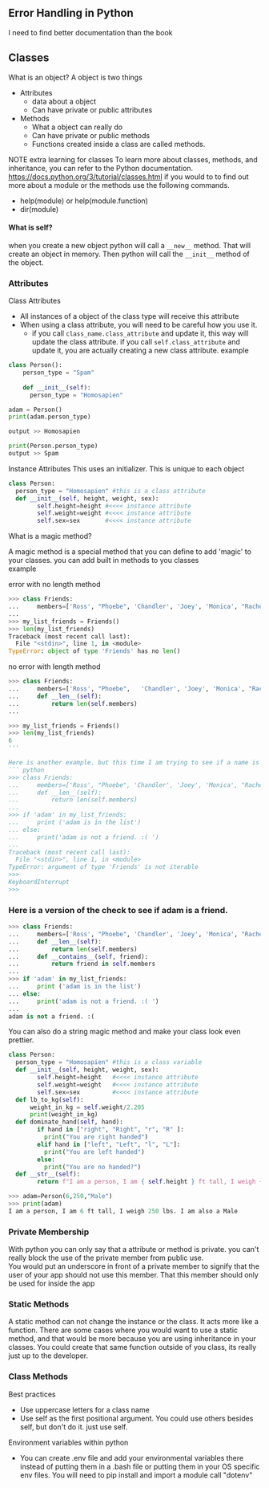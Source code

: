 ## Error Handling in Python
 I need to find better documentation than the book

## Classes
What is an object?
A object is two things
- Attributes
  - data about a object
  - Can have private or public attributes
- Methods
  - What a object can really do
  - Can have private or public methods
  - Functions created inside a class are called methods.

NOTE extra learning for classes
To learn more about classes, methods, and inheritance, you can refer to the Python documentation. https://docs.python.org/3/tutorial/classes.html
if you would to to find out more about a module or the methods use the following commands.
- help(module) or help(module.function)
- dir(module)

#### What is self?
when you create a new object python will call a `__new__` method. That will create an object in memory. Then python will call the `__init__` method of the object.

### Attributes
Class Attributes
- All instances of a object of the class type will receive this attribute
- When using a class attribute, you will need to be careful how you use it. 
  - if you call `class_name.class_attribute` and update it, this way will update the class attribute. if you call `self.class_attribute` and update it, you are actually creating a new class attribute. 
 example
```python
class Person(): 
    person_type = "Spam"
    
    def __init__(self):
      person_type = "Homosapien" 

adam = Person() 
print(adam.person_type)

output >> Homosapien

print(Person.person_type)
output >> Spam
```

Instance Attributes
This uses an initializer. This is unique to each object


```python
class Person:
  person_type = "Homosapien" #this is a class attribute 
  def __init__(self, height, weight, sex):
        self.height=height #<<<< instance attribute
        self.weight=weight #<<<< instance attribute
        self.sex=sex       #<<<< instance attribute
```

What is a magic method?

A magic method is a special method that you can define to add 'magic' to your classes. you can add built in methods to you classes  
example  

error with no length method  
```python
>>> class Friends:
...     members=['Ross', "Phoebe", 'Chandler', 'Joey', 'Monica', "Rachel"]
...   
>>> my_list_friends = Friends()  
>>> len(my_list_friends)  
Traceback (most recent call last):
  File "<stdin>", line 1, in <module>
TypeError: object of type 'Friends' has no len()  
```
no error with length method  


```python
>>> class Friends:  
...     members=['Ross', "Phoebe",   'Chandler', 'Joey', 'Monica', "Rachel"]  
...     def __len__(self):  
...         return len(self.members)  
...

>>> my_list_friends = Friends()  
>>> len(my_list_friends)  
6
'''

Here is another example. but this time I am trying to see if a name is in the list of friends  
``` python
>>> class Friends:  
...     members=['Ross', "Phoebe", 'Chandler', 'Joey', 'Monica', "Rachel"]  
...     def __len__(self):  
...         return len(self.members)  
...   
>>> if 'adam' in my_list_friends:  
...     print ('adam is in the list')  
... else:  
...     print('adam is not a friend. :( ')  
...   
Traceback (most recent call last):
  File "<stdin>", line 1, in <module>
TypeError: argument of type 'Friends' is not iterable  
>>>   
KeyboardInterrupt  
>>>   
```
### Here is a version of the check to see if adam is a friend.  
```python
>>> class Friends:  
...     members=['Ross', "Phoebe", 'Chandler', 'Joey', 'Monica', "Rachel"]  
...     def __len__(self):  
...         return len(self.members)  
...     def __contains__(self, friend):  
...         return friend in self.members  
...   
>>> if 'adam' in my_list_friends:  
...     print ('adam is in the list')  
... else:  
...     print('adam is not a friend. :( ')  
...   
adam is not a friend. :( 
```

You can also do a string magic method and make your class look even prettier.
```python
class Person:
  person_type = "Homosapien" #this is a class variable 
  def __init__(self, height, weight, sex):
        self.height=height   #<<<< instance attribute
        self.weight=weight   #<<<< instance attribute
        self.sex=sex         #<<<< instance attribute
  def lb_to_kg(self):
      weight_in_kg = self.weight/2.205
      print(weight_in_kg)
  def dominate_hand(self, hand):
        if hand in ["right", "Right", "r", "R" ]:
          print("You are right handed")
        elif hand in ["left", "Left", "l", "L"]:
          print("You are left handed")
        else:
          print("You are no handed?")
  def __str__(self):
        return f"I am a person, I am { self.height } ft tall, I weigh {self.weight} lbs. I am also a {self.sex} "

>>> adam=Person(6,250,"Male")  
>>> print(adam)  
I am a person, I am 6 ft tall, I weigh 250 lbs. I am also a Male   
```

### Private Membership
With python you can only say that a attribute or method is private. you can't really block the use of the private member from public use.  
You would put an underscore in front of a private member to signify that the user of your app should not use this member. That this member should only be used for inside the app



### Static Methods
A static method can not change the instance or the class. It acts more like a function. There are some cases where you would want to use a static method, and that would be more because you are using inheritance in your classes. You could create that same function outside of you class, its really just up to the developer. 

### Class Methods



Best practices
- Use uppercase letters for a class name
- Use self as the first positional argument. You could use others besides self, but don't do it. just use self.

Environment variables within python
- You can create .env file and add your environmental variables there instead of putting them in a .bash file or putting them in your OS specific env files. You will need to pip install and import a module call "dotenv"